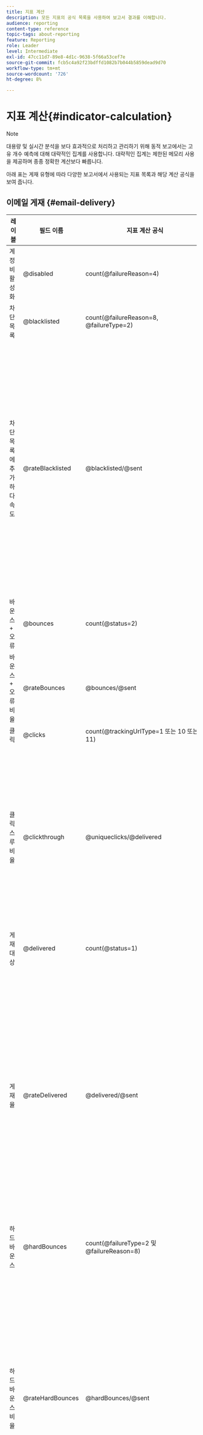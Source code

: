 ```yaml
---
title: 지표 계산
description: 모든 지표의 공식 목록을 사용하여 보고서 결과를 이해합니다.
audience: reporting
content-type: reference
topic-tags: about-reporting
feature: Reporting
role: Leader
level: Intermediate
exl-id: 47cc11d7-89e8-4d1c-9638-5f66a53cef7e
source-git-commit: fcb5c4a92f23bdffd1082b7b044b5859dead9d70
workflow-type: tm+mt
source-wordcount: '726'
ht-degree: 8%

---
```


# 지표 계산{#indicator-calculation}

>[!NOTE]
>
>대용량 및 실시간 분석을 보다 효과적으로 처리하고 관리하기 위해 동적 보고에서는 고유 개수 예측에 대해 대략적인 집계를 사용합니다. 대략적인 집계는 제한된 메모리 사용을 제공하며 종종 정확한 계산보다 빠릅니다.

아래 표는 게재 유형에 따라 다양한 보고서에서 사용되는 지표 목록과 해당 계산 공식을 보여 줍니다.

## 이메일 게재 {#email-delivery}

<table> 
 <thead> 
  <tr> 
   <th> <strong>레이블</strong> <br /> </th> 
   <th> <strong>필드 이름</strong> <br /> </th> 
   <th> <strong>지표 계산 공식</strong> <br /> </th> 
   <th> <strong>댓글</strong><br /> </th> 
  </tr> 
 </thead> 
 <tbody> 
  <tr> 
   <td> 계정 비활성화<br /> </td> 
   <td> @disabled<br /> </td> 
   <td> count(@failureReason=4)<br /> </td> 
   <td> </td> 
  </tr> 
  <tr> 
   <td> 차단 목록<br /> </td> 
   <td> @blacklisted<br /> </td> 
   <td> count(@failureReason=8, @failureType=2)<br /> </td> 
   <td> </td> 
  </tr> 
  <tr> 
   <td> 차단 목록에 추가하다 속도<br /> </td> 
   <td> @rateBlacklisted<br /> </td> 
   <td> @blacklisted/@sent<br /> </td> 
   <td> 요금 계산의 분모는 보낸 개수(배달된 + 바운스 수)를 기반으로 합니다.<br /> </td> 
  </tr> 
  <tr> 
   <td> 바운스 + 오류<br /> </td> 
   <td> @bounces<br /> </td> 
   <td> count(@status=2)<br /> </td> 
   <td> </td> 
  </tr> 
  <tr> 
   <td> 바운스 + 오류 비율<br /> </td> 
   <td> @rateBounces<br /> </td> 
   <td> @bounces/@sent<br /> </td> 
   <td> </td> 
  </tr> 
  <tr> 
   <td> 클릭<br /> </td> 
   <td> @clicks<br /> </td> 
   <td> count(@trackingUrlType=1 또는 10 또는 11)<br /> </td> 
   <td> </td> 
  </tr> 
  <tr> 
   <td> 클릭스루 비율<br /> </td> 
   <td> @clickthrough<br /> </td> 
   <td> @uniqueclicks/@delivered<br /> </td> 
   <td> 요금 계산의 분모는 게재된 것만 기준으로 합니다.<br /> </td> 
  </tr> 
  <tr> 
   <td> 게재 대상<br /> </td> 
   <td> @delivered<br /> </td> 
   <td> count(@status=1)<br /> </td> 
   <td> </td> 
  </tr> 
  <tr> 
   <td> 게재율<br /> </td> 
   <td> @rateDelivered<br /> </td> 
   <td> @delivered/@sent<br /> </td> 
   <td> 요금 계산의 분모는 보낸 개수(배달된 + 바운스 수)를 기반으로 합니다.<br /> </td> 
  </tr> 
  <tr> 
   <td> 하드 바운스<br /> </td> 
   <td> @hardBounces<br /> </td> 
   <td> count(@failureType=2 및 @failureReason=8)<br /> </td> 
   <td> </td> 
  </tr> 
  <tr> 
   <td> 하드 바운스 비율<br /> </td> 
   <td> @rateHardBounces<br /> </td> 
   <td> @hardBounces/@sent<br /> </td> 
   <td> 요금 계산의 분모는 보낸 개수(배달된 + 바운스 수)를 기반으로 합니다.<br /> </td> 
  </tr> 
  <tr> 
   <td> 잘못된 도메인<br /> </td> 
   <td> @invalidDomain<br /> </td> 
   <td> count(@failureReason=2)<br /> </td> 
   <td> </td> 
  </tr> 
  <tr> 
   <td> 사서함 가득 참<br /> </td> 
   <td> @mailBoxFull<br /> </td> 
   <td> count(@failureReason=5)<br /> </td> 
   <td> </td> 
  </tr> 
  <tr> 
   <td> 페이지 미러링<br /> </td> 
   <td> @mirrorPage<br /> </td> 
   <td> count(@trackingUrlType=6)<br /> </td> 
   <td> 요금 계산의 분모는 게재된 것만 기준으로 합니다.<br /> </td> 
  </tr> 
  <tr> 
   <td> 미러 페이지 비율<br /> </td> 
   <td> @rateMirrorPage<br /> </td> 
   <td> @mirrorPage/@delivered<br /> </td> 
   <td> </td> 
  </tr> 
  <tr> 
   <td> 연결되지 않음<br /> </td> 
   <td> @notConnected<br /> </td> 
   <td> count(@failureReason=6)<br /> </td> 
   <td> </td> 
  </tr> 
  <tr> 
   <td> 열기<br /> </td> 
   <td> @uniqueOpens<br /> </td> 
   <td> count(@trackingUrlType=2 + 고유(@trackingUrlType=1,2,3,6,10,11) - 고유(@trackingUrlType=2))<br /> </td> 
   <td> </td> 
  </tr> 
  <tr> 
   <td> 열람률<br /> </td> 
   <td> @rateOpens<br /> </td> 
   <td> @opens/@delivered<br /> </td> 
   <td> 요금 계산의 분모는 게재된 것만 기준으로 합니다.<br /> </td> 
  </tr> 
  <tr> 
   <td> 격리<br /> </td> 
   <td> @quarantine<br /> </td> 
   <td> isQuarantine=true<br /> </td> 
   <td> </td> 
  </tr> 
  <tr> 
   <td> 격리율<br /> </td> 
   <td> @rateQuarantine<br /> </td> 
   <td> @quarantine/@sent<br /> </td> 
   <td> 요금 계산의 분모는 보낸 개수(배달된 + 바운스 수)를 기반으로 합니다.<br /> </td> 
  </tr>
  <tr> 
   <td> 거부됨<br /> </td> 
   <td> @rejected<br /> </td> 
   <td> count(@failureReason=20, @failureType=2)<br /> </td> 
   <td> </td> 
  </tr> 
  <tr> 
   <td> 거부된 비율<br /> </td> 
   <td> @rateRejected<br /> </td> 
   <td> @rejected/@sent<br /> </td> 
   <td> 요금 계산의 분모는 보낸 개수(배달된 + 바운스 수)를 기반으로 합니다.<br /> </td> 
  </tr> 
  <tr> 
   <td> 처리됨/전송됨<br /> </td> 
   <td> @sent<br /> </td> 
   <td> @delivered + @bounces<br /> </td> 
   <td> </td> 
  </tr> 
  <tr> 
   <td> 소프트 바운스<br /> </td> 
   <td> @softBounces<br /> </td> 
   <td> count(@failureType=1)<br /> </td> 
   <td> </td> 
  </tr> 
  <tr> 
   <td> 소프트 바운스 비율<br /> </td> 
   <td> @rateSoftBounces<br /> </td> 
   <td> @softBounces/@sent<br /> </td> 
   <td> 요금 계산의 분모는 보낸 개수(배달된 + 바운스 수)를 기반으로 합니다.<br /> </td> 
  </tr> 
  <tr> 
   <td> 고유 클릭수<br /> </td> 
   <td> @uniqueclicks<br /> </td> 
   <td> 고유 클릭수는 ThetaSketch 개념을 사용하여 계산됩니다. 자세한 정보는 다음을 참조하십시오. <a href="https://experienceleague.adobe.com/docs/campaign-standard/using/reporting/about-reporting/troubleshooting.html#unique-open-clicks-no-match">예</a>.<br /> </td> 
   <td> </td> 
  </tr> 
  <tr> 
   <td> 고유 오픈<br /> </td> 
   <td> @uniqueopens<br /> </td> 
   <td> unique(@trackingUrlType=1,2,3,6,10,11)<br /> </td> 
   <td> </td> 
  </tr> 
  <tr> 
   <td> 연결할 수 없음 <br /> </td> 
   <td> @unreachable<br /> </td> 
   <td> count(@failureReason=3)<br /> </td> 
   <td> </td> 
  </tr> 
  <tr> 
   <td> 구독 취소<br /> </td> 
   <td> @unsubscribes<br /> </td> 
   <td> count(@trackingUrlType=3)<br /> </td> 
   <td> </td> 
  </tr> 
  <tr> 
   <td> 구독 취소율<br /> </td> 
   <td> @rateUnsubscribes<br /> </td> 
   <td> @unsubscribes/@delivered<br /> </td> 
   <td> 요금 계산의 분모는 게재된 것만 기준으로 합니다.<br /> </td> 
  </tr> 
  <tr> 
   <td> 사용자 알 수 없음<br /> </td> 
   <td> @unknownUser<br /> </td> 
   <td> count(@failureReason=1)<br /> </td> 
   <td> </td> 
  </tr> 
 </tbody> 
</table>

## 푸시 알림 게재 {#push-notification-delivery}

<table> 
 <thead> 
  <tr> 
   <th> <strong>레이블</strong> <br /> </th> 
   <th> <strong>필드 이름</strong> <br /> </th> 
   <th> <strong>지표 계산 공식</strong> <br /> </th> 
  </tr> 
 </thead> 
 <tbody> 
  <tr> 
   <td> 처리됨/전송됨<br /> </td> 
   <td> @sent<br /> </td> 
   <td> @count(status=sent)<br /> </td> 
  </tr> 
  <tr> 
   <td> 게재 대상<br /> </td> 
   <td> @delivered<br /> </td> 
   <td> @count(status=delivered)<br /> </td> 
  </tr> 
  <tr> 
   <td> 게재율<br /> </td> 
   <td> @rateDelivered<br /> </td> 
   <td> (@delivered/@sent)*100<br /> </td> 
  </tr> 
  <tr> 
   <td> 바운스 + 오류 비율<br /> </td> 
   <td> @rateBounces<br /> </td> 
   <td> (@delivered/@sent)*100<br /> </td> 
  </tr> 
  <tr> 
   <td> 열기<br /> </td> 
   <td> @opens<br /> </td> 
   <td> @count(status=open)<br /> </td> 
  </tr> 
  <tr> 
   <td> 열람률<br /> </td> 
   <td> @rateOpens<br /> </td> 
   <td> (@opens/@delivered)*100<br /> </td> 
  </tr> 
  <tr> 
   <td> 고유 오픈<br /> </td> 
   <td> @uniqueopens<br /> </td> 
   <td> 고유 열림은 고유한 RecipientIds의 ThetaSketch 개념을 사용하여 계산됩니다. 자세한 정보는 다음을 참조하십시오. <a href="https://experienceleague.adobe.com/docs/campaign-standard/using/reporting/about-reporting/troubleshooting.html#unique-open-clicks-no-match">예</a>.<br /> </td> 
  </tr> 
  <tr> 
   <td> 노출 횟수<br /> </td> 
   <td> @impressions<br /> </td> 
   <td> @count(status=delivered)<br /> </td> 
  </tr> 
  <tr> 
   <td> 고유 노출 횟수<br /> </td> 
   <td> @uniqueimpressions<br /> </td> 
   <td> @unique(@count(status=view))<br /> </td> 
  </tr> 
  <tr> 
   <td> 클릭<br /> </td> 
   <td> @clicks<br /> </td> 
   <td> @count(status=interact)<br /> </td> 
  </tr> 
  <tr> 
   <td> 고유 클릭수<br /> </td> 
   <td> @uniqueclicks<br /> </td> 
   <td> 고유 클릭수는 ThetaSketch 개념을 사용하여 계산됩니다. 자세한 정보는 다음을 참조하십시오. <a href="https://experienceleague.adobe.com/docs/campaign-standard/using/reporting/about-reporting/troubleshooting.html#unique-open-clicks-no-match">예</a>.<br /> </td> 
  </tr> 
  <tr> 
   <td> 클릭스루 비율<br /> </td> 
   <td> @clickthrough<br /> </td> 
   <td> (@interact/@delivered)*100<br /> </td> 
  </tr> 
 </tbody> 
</table>

## 인앱 게재 {#in-app-delivery}

<table> 
 <thead> 
  <tr> 
   <th> <strong>레이블</strong> <br /> </th> 
   <th> <strong>필드 이름</strong> <br /> </th> 
   <th> <strong>지표 계산 공식</strong> <br /> </th> 
   <th> <strong>댓글</strong><br /> </th> 
  </tr> 
 </thead> 
 <tbody> 
  <tr> 
   <td> 처리됨/전송됨<br /> </td> 
   <td> @sent<br /> </td> 
   <td> @count(status=sent)<br /> </td> 
   <td> sent=delivered<br /> </td> 
  </tr> 
  <tr> 
   <td> 게재 대상<br /> </td> 
   <td> @delivered<br /> </td> 
   <td> @count(status=delivered)<br /> </td> 
   <td> 게재됨=전송됨<br /> </td> 
  </tr> 
  <tr> 
   <td> 노출 횟수<br /> </td> 
   <td> @impressions<br /> </td> 
   <td> @count(status=view) 또는 @count(status=button 1 클릭 + button 2 클릭 + 해제)<br /> </td> 
   <td> </td> 
  </tr> 
  <tr> 
   <td> 고유 노출 횟수<br /> </td> 
   <td> @uniqueimpressions<br /> </td> 
   <td> @unique(@count(status=view))<br /> </td> 
   <td> 대상 <span class="uicontrol">Campaign 프로필(inAppProfile) 기반 타겟 사용자</span> template, user = 수신자 ID.<br /> 대상 <span class="uicontrol">모바일 앱의 모든 사용자 타깃팅(inAppBroadcast)</span> 및 <span class="uicontrol">모바일 프로필에 따른 Target 사용자(inApp)</span> 템플릿, 사용자 = 사용자, 모바일 앱 및 장치의 고유한 조합을 나타내는 MC ID 또는 동등 항목.<br /> </td> 
  </tr> 
  <tr> 
   <td> 인앱 클릭 수 <br /> </td> 
   <td> @inappclicks<br /> </td> 
   <td> @count(status=click)<br /> </td> 
   <td> </td> 
  </tr> 
  <tr> 
   <td> 고유 인앱 클릭 수<br /> </td> 
   <td> @uniqueinapp<br /> </td> 
   <td> @unique(@count(상태=클릭 수))<br /> </td> 
   <td> 대상 <span class="uicontrol">Campaign 프로필(inAppProfile) 기반 타겟 사용자</span> template, user = 수신자 ID.<br /> 대상 <span class="uicontrol">모바일 앱의 모든 사용자 타깃팅(inAppBroadcast)</span> 및 <span class="uicontrol">모바일 프로필에 따른 Target 사용자(inApp)</span> 템플릿, 사용자 = 사용자, 모바일 앱 및 장치의 고유한 조합을 나타내는 MC ID 또는 동등 항목.<br /> </td> 
  </tr> 
  <tr> 
   <td> 앱 내 클릭스루 비율<br /> </td> 
   <td> @inappclickthrough<br /> </td> 
   <td> 단추 1 또는 단추 2/총 노출 횟수*100에 대한 총 클릭 수<br /> </td> 
   <td> </td> 
  </tr> 
  <tr> 
   <td> 인앱 해고<br /> </td> 
   <td> @dismissal<br /> </td> 
   <td> @count(status=close)<br /> </td> 
   <td> </td> 
  </tr> 
  <tr> 
   <td> 고유한 인앱 취소<br /> </td> 
   <td> @uniquedismissal<br /> </td> 
   <td> @unique(@count(상태=close))<br /> </td> 
   <td> 대상 <span class="uicontrol">Campaign 프로필(inAppProfile) 기반 타겟 사용자</span> template, user = 수신자 ID.<br /> 대상 <span class="uicontrol">모바일 앱의 모든 사용자 타깃팅(inAppBroadcast)</span> 및 <span class="uicontrol">모바일 프로필에 따른 Target 사용자(inApp)</span> 템플릿, 사용자 = 사용자, 모바일 앱 및 장치의 고유한 조합을 나타내는 MC ID 또는 동등 항목.<br /> </td> 
  </tr> 
  <tr> 
   <td> 인앱 기각률<br /> </td> 
   <td> @dismissalrate<br /> </td> 
   <td> 총 종료/총 노출 횟수*100<br /> </td> 
   <td> </td> 
  </tr> 
 </tbody> 
</table>
